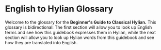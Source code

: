 # English to Hylian Glossary

Welcome to the glossary for the **Beginner's Guide to Classical Hylian.** This glossary is bidirectional: The first section will allow you to look up English terms and see how this guidebook expresses them in Hylian, while the next section will allow you to look up Hylian words from this guidebook and see how they are translated into English.